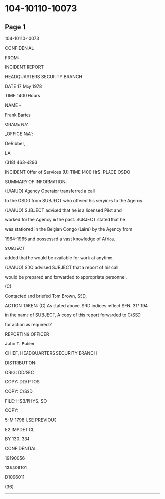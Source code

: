 # 104-10110-10073

## Page 1

104-10110-10073

CONFIDEN AL

FROM:

INCIDENT REPORT

HEADQUARTERS SECURITY BRANCH

DATE 17 May 1978

TIME 1400 Hours

NAME -

Frank Bartes

GRADE N/A

_OFFICE N/A':

DeRibber,

LA

(318) 463-4293

INCIDENT Offer of Services (U) TIME 1400 HrS. PLACE OSDO

SUMMARY OF INFORMATION:

(U/AIUO) Agency Operator transferred a call

to the OSDO from SUBJECT who offered his seryices to the Agency.

(U/AIUO) SUBJECT advised that he is a licensed Pilot and

worked for the Agency in the past. SUBJECT stated that he

was stationed in the Belgian Congo (Laire) by the Agency from

1964-1965 and possessed a vast knowledge of Africa.

SUBJECT

added that he would be available for work at anytime.

(U/AIUO) SDO advised SUBJECT that a report of his call

would be prepared and forwarded to appropriate personnel.

(C)

Contacted and briefed Tom Brown, SSD,

ACTION TAKEN: (C) As stated above. SRD indices reflect SFN: 317 194

in the name of SUBJECT, A copy of this report forwarded to C/SSD

for action as required.?

REPORTING OFFICER

John T. Poirier

CHIEF, HEADQUARTERS SECURITY BRANCH

DISTRIBUTION:

ORIG: DD/SEC

COPY: DD/ PTOS

COPY: C/SSD

FILE: HSB/PHYS. SO

COPY:

5-M 1798 USE PREVIOUS

E2 IMPDET CL

BY 130. 334

CONFIDENTIAL

19190056

135406101

D1096011

(36)

---


